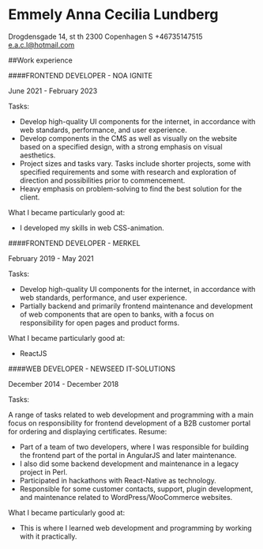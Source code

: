 # Emmely Anna Cecilia Lundberg
Drogdensgade 14, st th
2300 Copenhagen S
+46735147515
e.a.c.l@hotmail.com

##Work experience

####FRONTEND DEVELOPER - NOA IGNITE

June 2021 - February 2023

Tasks:

- Develop high-quality UI components for the internet, in accordance with web standards, performance, and user experience.
- Develop components in the CMS as well as visually on the website based on a specified design, with a strong emphasis on visual aesthetics.
- Project sizes and tasks vary. Tasks include shorter projects, some with specified requirements and some with research and exploration of direction and possibilities prior to commencement.
- Heavy emphasis on problem-solving to find the best solution for the client.

What I became particularly good at:

- I developed my skills in web CSS-animation.

####FRONTEND DEVELOPER - MERKEL

February 2019 - May 2021

Tasks:

- Develop high-quality UI components for the internet, in accordance with web standards, performance, and user experience.
- Partially backend and primarily frontend maintenance and development of web components that are open to banks, with a focus on responsibility for open pages and product forms.

What I became particularly good at:

- ReactJS

####WEB DEVELOPER - NEWSEED IT-SOLUTIONS

December 2014 - December 2018

Tasks:

A range of tasks related to web development and programming with a main focus on responsibility for frontend development of a B2B customer portal for ordering and displaying certificates.
Resume:

- Part of a team of two developers, where I was responsible for building the frontend part of the portal in AngularJS and later maintenance.
- I also did some backend development and maintenance in a legacy project in Perl.
- Participated in hackathons with React-Native as technology.
- Responsible for some customer contacts, support, plugin development, and maintenance related to WordPress/WooCommerce websites.

What I became particularly good at:

- This is where I learned web development and programming by working with it practically.
